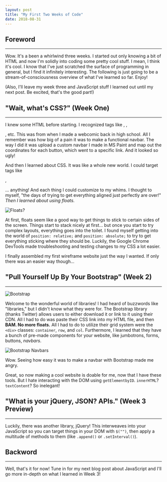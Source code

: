 ```yaml
---
layout: post
title: "My First Two Weeks of Code"
date: 2018-08-31
---
```


## Foreword  
------  


Wow. It's a been a whirlwind three weeks. I started out only knowing a bit of HTML and now I'm solidly into coding some pretty cool stuff. I mean, I think it's cool. I know that I've just scratched the surface of programming in general, but I find it infinitely interesting. The following is just going to be a stream-of-consciousness overview of what I've learned so far. Enjoy!  


(Also, I'll leave my week three and JavaScript stuff I learned out until my next post. Be excited, that's the good part!)  



## "Wait, what's CSS?" (Week One)
------  


I knew some HTML before starting. I recognized tags like <head>, <body>, <p>, etc. This was from when I made a webcomic back in high school. All I remember was how big of a pain it was to make a functional navbar. The way I did it was upload a custom navbar I made in MS Paint and map out the coordinates for each button, which went to a specific link. And it looked so ugly!


And then I learned about CSS. It was like a whole new world. I could target tags like <div>, <p>... anything! And each thing I could customize to my whims. I thought to myself, "the days of trying to get everything aligned just perfectly are over!" _Then I learned about using floats._  


![Floats?](https://cloud.netlifyusercontent.com/assets/344dbf88-fdf9-42bb-adb4-46f01eedd629/598d7187-6329-48a9-a8a5-732458a6ecbc/stopdesign-float.jpg "Looks intuitive... right?")  


At first, floats seem like a good way to get things to stick to certain sides of the screen. Things start to stack nicely at first... but once you start to try complex layouts, everything goes into the toilet. I found myself getting into the world of ```position: relative;``` and ```position: absolute;``` to try to get everything sticking where they should be. Luckily, the Google Chrome DevTools made troubleshooting and testing changes to my CSS a lot easier.  


I finally assembled my first wireframe website just the way I wanted. If only there was an easier way though...  


## "Pull Yourself Up By Your Bootstrap" (Week 2)
------


![Bootstrap](https://d1nlfd9mjn1pae.cloudfront.net/wp-content/uploads/2018/04/1525068825bootstrap-logo-png-logo-228.png "Bootstrap!")  


Welcome to the wonderful world of libraries! I had heard of buzzwords like "libraries," but I didn't know what they were for. The Bootstrap library (thanks Twitter) allows users to either download it or link to it using their CDN. All I had to do was paste their CSS link into my HTML file, and then **BAM. No more floats.** All I had to do to utilize their grid system were the `<div>` classes: `container`, `row`, and `col`. Furthermore, I learned that they have a bunch of pre-made components for your website, like jumbotrons, forms, buttons, _navbars_.  


![Bootstrap Navbars](http://formoid.com/articles/data/upload/2017/04/color-schemes.jpg "Navbars...")  


Wow. Seeing how easy it was to make a navbar with Bootstrap made me angry.  


Great, so now making a cool website is doable for me, now that I have these tools. But I hate interacting with the DOM using `getElementbyID`. `innerHTML`? `textContent`? So inelegant!


## "What is your jQuery, JSON? APIs." (Week 3 Preview)
------


Luckily, there was another library, jQuery! This interweaves into your JavaScript so you can target things in your DOM with `$("")`, then apply a multitude of methods to them (like `.append()` or `.setInterval()`).  


## Backword  
------


Well, that's it for now! Tune in for my next blog post about JavaScript and I'll go more in-depth on what I learned in Week 3!
